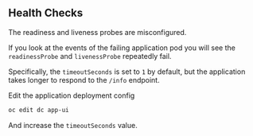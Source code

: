 ## Health Checks

The readiness and liveness probes are misconfigured.

If you look at the events of the failing application pod you will see the `readinessProbe` and `livenessProbe` repeatedly fail.

Specifically, the `timeoutSeconds` is set to `1` by default, but the application takes longer to respond to the `/info` endpoint.

Edit the application deployment config
```bash
oc edit dc app-ui
```

And increase the `timeoutSeconds` value.
